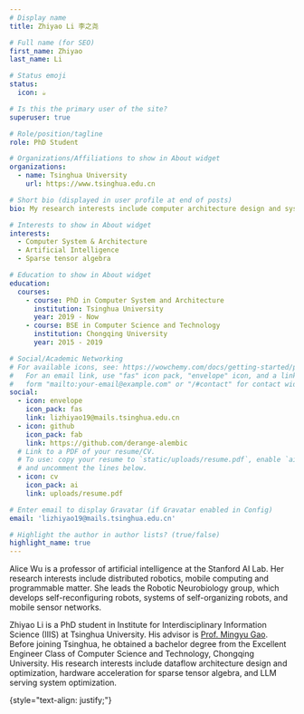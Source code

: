 ```yaml
---
# Display name
title: Zhiyao Li 李之尧

# Full name (for SEO)
first_name: Zhiyao
last_name: Li

# Status emoji
status:
  icon: ☕️

# Is this the primary user of the site?
superuser: true

# Role/position/tagline
role: PhD Student

# Organizations/Affiliations to show in About widget
organizations:
  - name: Tsinghua University
    url: https://www.tsinghua.edu.cn

# Short bio (displayed in user profile at end of posts)
bio: My research interests include computer architecture design and system optimization for AI and sparse tensor algebra.

# Interests to show in About widget
interests:
  - Computer System & Architecture
  - Artificial Intelligence
  - Sparse tensor algebra

# Education to show in About widget
education:
  courses:
    - course: PhD in Computer System and Architecture
      institution: Tsinghua University
      year: 2019 - Now
    - course: BSE in Computer Science and Technology
      institution: Chongqing University
      year: 2015 - 2019

# Social/Academic Networking
# For available icons, see: https://wowchemy.com/docs/getting-started/page-builder/#icons
#   For an email link, use "fas" icon pack, "envelope" icon, and a link in the
#   form "mailto:your-email@example.com" or "/#contact" for contact widget.
social:
  - icon: envelope
    icon_pack: fas
    link: lizhiyao19@mails.tsinghua.edu.cn
  - icon: github
    icon_pack: fab
    link: https://github.com/derange-alembic
  # Link to a PDF of your resume/CV.
  # To use: copy your resume to `static/uploads/resume.pdf`, enable `ai` icons in `params.yaml`,
  # and uncomment the lines below.
  - icon: cv
    icon_pack: ai
    link: uploads/resume.pdf

# Enter email to display Gravatar (if Gravatar enabled in Config)
email: 'lizhiyao19@mails.tsinghua.edu.cn'

# Highlight the author in author lists? (true/false)
highlight_name: true
---
```


Alice Wu is a professor of artificial intelligence at the Stanford AI Lab. Her research interests include distributed robotics, mobile computing and programmable matter. She leads the Robotic Neurobiology group, which develops self-reconfiguring robots, systems of self-organizing robots, and mobile sensor networks.

Zhiyao Li is a PhD student in Institute for Interdisciplinary Information Science (IIIS) at Tsinghua University. His advisor is [Prof. Mingyu Gao](https://people.iiis.tsinghua.edu.cn/~gaomy/). Before joining Tsinghua, he obtained a bachelor degree from the 
Excellent Engineer Class of Computer Science and Technology, Chongqing University. His research interests include dataflow architecture design and optimization, hardware acceleration for sparse tensor algebra, and LLM serving system optimization.

{style="text-align: justify;"}
